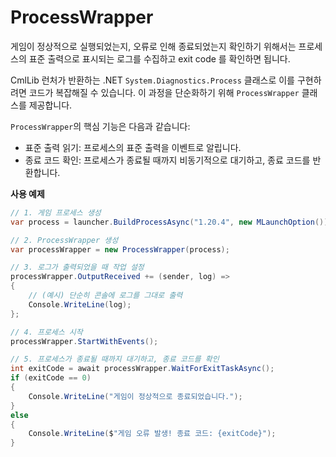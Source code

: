 # ProcessWrapper

게임이 정상적으로 실행되었는지, 오류로 인해 종료되었는지 확인하기 위해서는 프로세스의 표준 출력으로 표시되는 로그를 수집하고 exit code 를 확인하면 됩니다.

CmlLib 런처가 반환하는 .NET `System.Diagnostics.Process` 클래스로 이를 구현하려면 코드가 복잡해질 수 있습니다. 이 과정을 단순화하기 위해 `ProcessWrapper` 클래스를 제공합니다.

`ProcessWrapper`의 핵심 기능은 다음과 같습니다:

* 표준 출력 읽기: 프로세스의 표준 출력을 이벤트로 알립니다.
* 종료 코드 확인: 프로세스가 종료될 때까지 비동기적으로 대기하고, 종료 코드를 반환합니다.

**사용 예제**

```csharp
// 1. 게임 프로세스 생성
var process = launcher.BuildProcessAsync("1.20.4", new MLaunchOption());

// 2. ProcessWrapper 생성
var processWrapper = new ProcessWrapper(process);

// 3. 로그가 출력되었을 때 작업 설정
processWrapper.OutputReceived += (sender, log) => 
{
    // (예시) 단순히 콘솔에 로그를 그대로 출력
    Console.WriteLine(log);
};

// 4. 프로세스 시작
processWrapper.StartWithEvents();

// 5. 프로세스가 종료될 때까지 대기하고, 종료 코드를 확인
int exitCode = await processWrapper.WaitForExitTaskAsync();
if (exitCode == 0)
{
    Console.WriteLine("게임이 정상적으로 종료되었습니다.");
}
else
{
    Console.WriteLine($"게임 오류 발생! 종료 코드: {exitCode}");
}
```

